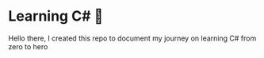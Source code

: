 # Learning C# 🚀

Hello there, I created this repo to document my journey on learning C# from zero to hero
